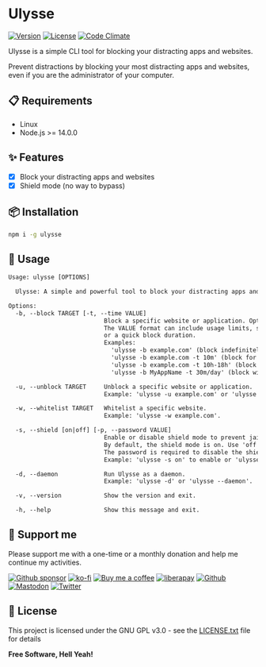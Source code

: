 # Ulysse

[![Version](https://img.shields.io/npm/v/ulysse?label=Version&style=flat&colorA=2B323B&colorB=1e2329)](https://www.npmjs.com/package/ulysse)
[![License](https://img.shields.io/badge/license-GPL%20v3%2B-yellow.svg?label=License&style=flat&colorA=2B323B&colorB=1e2329)](https://raw.githubusercontent.com/johackim/ulysse/master/LICENSE.txt)
[![Code Climate](https://img.shields.io/codeclimate/maintainability/johackim/ulysse.svg?label=Maintainability&style=flat&colorA=2B323B&colorB=1e2329)](https://codeclimate.com/github/johackim/ulysse)

Ulysse is a simple CLI tool for blocking your distracting apps and websites.

Prevent distractions by blocking your most distracting apps and websites, even if you are the administrator of your computer.

## 📋 Requirements

- Linux
- Node.js >= 14.0.0

## ✨ Features

- [x] Block your distracting apps and websites
- [x] Shield mode (no way to bypass)

## 📦 Installation

```bash
npm i -g ulysse
```

## 📖 Usage

```txt
Usage: ulysse [OPTIONS]

  Ulysse: A simple and powerful tool to block your distracting apps and websites.

Options:
  -b, --block TARGET [-t, --time VALUE]
                           Block a specific website or application. Optionally, add a time-based setting.
                           The VALUE format can include usage limits, specific time intervals,
                           or a quick block duration.
                           Examples: 
                             'ulysse -b example.com' (block indefinitely)
                             'ulysse -b example.com -t 10m' (block for a short duration)
                             'ulysse -b example.com -t 10h-18h' (block during specific hours)
                             'ulysse -b MyAppName -t 30m/day' (block with a daily limit)

  -u, --unblock TARGET     Unblock a specific website or application.
                           Example: 'ulysse -u example.com' or 'ulysse -u MyAppName'.

  -w, --whitelist TARGET   Whitelist a specific website.
                           Example: 'ulysse -w example.com'.

  -s, --shield [on|off] [-p, --password VALUE]
                           Enable or disable shield mode to prevent jailbreak.
                           By default, the shield mode is on. Use 'off' along with a password to disable it.
                           The password is required to disable the shield mode.
                           Example: 'ulysse -s on' to enable or 'ulysse -s off -p myp@ssw0rd' to disable.

  -d, --daemon             Run Ulysse as a daemon.
                           Example: 'ulysse -d' or 'ulysse --daemon'.

  -v, --version            Show the version and exit.

  -h, --help               Show this message and exit.
```

## 🎁 Support me

Please support me with a one-time or a monthly donation and help me continue my activities.

[![Github sponsor](https://img.shields.io/badge/github-Support%20my%20work-lightgrey?style=social&logo=github)](https://github.com/sponsors/johackim/)
[![ko-fi](https://img.shields.io/badge/ko--fi-Support%20my%20work-lightgrey?style=social&logo=ko-fi)](https://ko-fi.com/johackim)
[![Buy me a coffee](https://img.shields.io/badge/Buy%20me%20a%20coffee-Support%20my%20work-lightgrey?style=social&logo=buy%20me%20a%20coffee&logoColor=%23FFDD00)](https://www.buymeacoffee.com/johackim)
[![liberapay](https://img.shields.io/badge/liberapay-Support%20my%20work-lightgrey?style=social&logo=liberapay&logoColor=%23F6C915)](https://liberapay.com/johackim/donate)
[![Github](https://img.shields.io/github/followers/johackim?label=Follow%20me&style=social)](https://github.com/johackim)
[![Mastodon](https://img.shields.io/mastodon/follow/1631?domain=https%3A%2F%2Fmastodon.ethibox.fr&style=social)](https://mastodon.ethibox.fr/@johackim)
[![Twitter](https://img.shields.io/twitter/follow/_johackim?style=social)](https://twitter.com/_johackim)

## 📜 License

This project is licensed under the GNU GPL v3.0 - see the [LICENSE.txt](https://raw.githubusercontent.com/johackim/ulysse/master/LICENSE.txt) file for details

**Free Software, Hell Yeah!**
